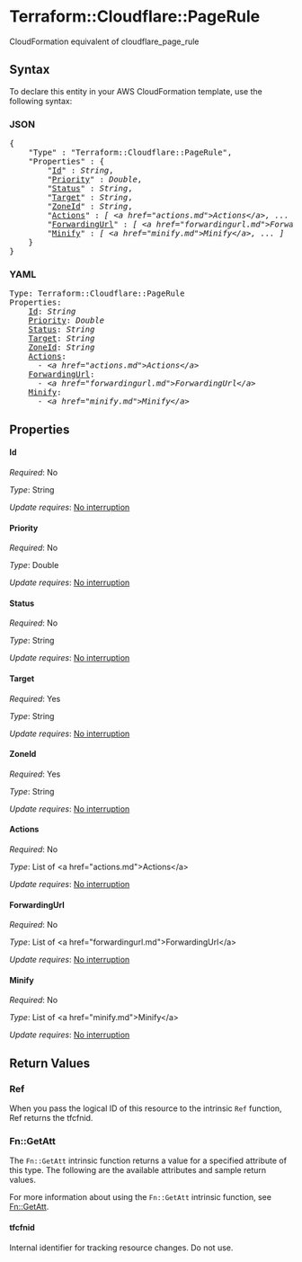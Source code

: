 # Terraform::Cloudflare::PageRule

CloudFormation equivalent of cloudflare_page_rule

## Syntax

To declare this entity in your AWS CloudFormation template, use the following syntax:

### JSON

<pre>
{
    "Type" : "Terraform::Cloudflare::PageRule",
    "Properties" : {
        "<a href="#id" title="Id">Id</a>" : <i>String</i>,
        "<a href="#priority" title="Priority">Priority</a>" : <i>Double</i>,
        "<a href="#status" title="Status">Status</a>" : <i>String</i>,
        "<a href="#target" title="Target">Target</a>" : <i>String</i>,
        "<a href="#zoneid" title="ZoneId">ZoneId</a>" : <i>String</i>,
        "<a href="#actions" title="Actions">Actions</a>" : <i>[ &lt;a href=&#34;actions.md&#34;&gt;Actions&lt;/a&gt;, ... ]</i>,
        "<a href="#forwardingurl" title="ForwardingUrl">ForwardingUrl</a>" : <i>[ &lt;a href=&#34;forwardingurl.md&#34;&gt;ForwardingUrl&lt;/a&gt;, ... ]</i>,
        "<a href="#minify" title="Minify">Minify</a>" : <i>[ &lt;a href=&#34;minify.md&#34;&gt;Minify&lt;/a&gt;, ... ]</i>
    }
}
</pre>

### YAML

<pre>
Type: Terraform::Cloudflare::PageRule
Properties:
    <a href="#id" title="Id">Id</a>: <i>String</i>
    <a href="#priority" title="Priority">Priority</a>: <i>Double</i>
    <a href="#status" title="Status">Status</a>: <i>String</i>
    <a href="#target" title="Target">Target</a>: <i>String</i>
    <a href="#zoneid" title="ZoneId">ZoneId</a>: <i>String</i>
    <a href="#actions" title="Actions">Actions</a>: <i>
      - &lt;a href=&#34;actions.md&#34;&gt;Actions&lt;/a&gt;</i>
    <a href="#forwardingurl" title="ForwardingUrl">ForwardingUrl</a>: <i>
      - &lt;a href=&#34;forwardingurl.md&#34;&gt;ForwardingUrl&lt;/a&gt;</i>
    <a href="#minify" title="Minify">Minify</a>: <i>
      - &lt;a href=&#34;minify.md&#34;&gt;Minify&lt;/a&gt;</i>
</pre>

## Properties

#### Id

_Required_: No

_Type_: String

_Update requires_: [No interruption](https://docs.aws.amazon.com/AWSCloudFormation/latest/UserGuide/using-cfn-updating-stacks-update-behaviors.html#update-no-interrupt)

#### Priority

_Required_: No

_Type_: Double

_Update requires_: [No interruption](https://docs.aws.amazon.com/AWSCloudFormation/latest/UserGuide/using-cfn-updating-stacks-update-behaviors.html#update-no-interrupt)

#### Status

_Required_: No

_Type_: String

_Update requires_: [No interruption](https://docs.aws.amazon.com/AWSCloudFormation/latest/UserGuide/using-cfn-updating-stacks-update-behaviors.html#update-no-interrupt)

#### Target

_Required_: Yes

_Type_: String

_Update requires_: [No interruption](https://docs.aws.amazon.com/AWSCloudFormation/latest/UserGuide/using-cfn-updating-stacks-update-behaviors.html#update-no-interrupt)

#### ZoneId

_Required_: Yes

_Type_: String

_Update requires_: [No interruption](https://docs.aws.amazon.com/AWSCloudFormation/latest/UserGuide/using-cfn-updating-stacks-update-behaviors.html#update-no-interrupt)

#### Actions

_Required_: No

_Type_: List of &lt;a href=&#34;actions.md&#34;&gt;Actions&lt;/a&gt;

_Update requires_: [No interruption](https://docs.aws.amazon.com/AWSCloudFormation/latest/UserGuide/using-cfn-updating-stacks-update-behaviors.html#update-no-interrupt)

#### ForwardingUrl

_Required_: No

_Type_: List of &lt;a href=&#34;forwardingurl.md&#34;&gt;ForwardingUrl&lt;/a&gt;

_Update requires_: [No interruption](https://docs.aws.amazon.com/AWSCloudFormation/latest/UserGuide/using-cfn-updating-stacks-update-behaviors.html#update-no-interrupt)

#### Minify

_Required_: No

_Type_: List of &lt;a href=&#34;minify.md&#34;&gt;Minify&lt;/a&gt;

_Update requires_: [No interruption](https://docs.aws.amazon.com/AWSCloudFormation/latest/UserGuide/using-cfn-updating-stacks-update-behaviors.html#update-no-interrupt)

## Return Values

### Ref

When you pass the logical ID of this resource to the intrinsic `Ref` function, Ref returns the tfcfnid.

### Fn::GetAtt

The `Fn::GetAtt` intrinsic function returns a value for a specified attribute of this type. The following are the available attributes and sample return values.

For more information about using the `Fn::GetAtt` intrinsic function, see [Fn::GetAtt](https://docs.aws.amazon.com/AWSCloudFormation/latest/UserGuide/intrinsic-function-reference-getatt.html).

#### tfcfnid

Internal identifier for tracking resource changes. Do not use.

